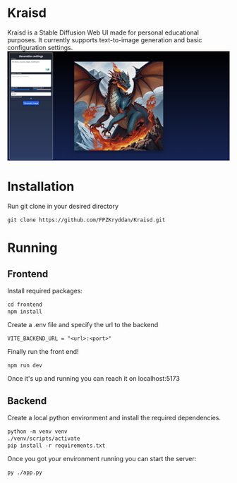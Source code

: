 # Kraisd
 
Kraisd is a Stable Diffusion Web UI made for personal educational purposes. It currently supports text-to-image generation and basic configuration settings.
![image preview](image.png)

# Installation
Run git clone in your desired directory
```
git clone https://github.com/FPZKryddan/Kraisd.git
```

# Running

## Frontend
Install required packages:
```
cd frontend
npm install
```
Create a .env file and specify the url to the backend
```
VITE_BACKEND_URL = "<url>:<port>"
```
Finally run the front end!
```
npm run dev
```
Once it's up and running you can reach it on localhost:5173

## Backend
Create a local python environment and install the required dependencies.
```
python -m venv venv
./venv/scripts/activate
pip install -r requirements.txt
```
Once you got your environment running you can start the server:
```
py ./app.py
```
